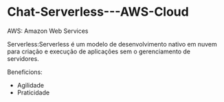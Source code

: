 # Chat-Serverless---AWS-Cloud

AWS: Amazon Web Services

Serverless:Serverless é um modelo de desenvolvimento nativo em nuvem para criação e execução de aplicações sem o gerenciamento de servidores.

Beneficions: 
- Agilidade
- Praticidade
